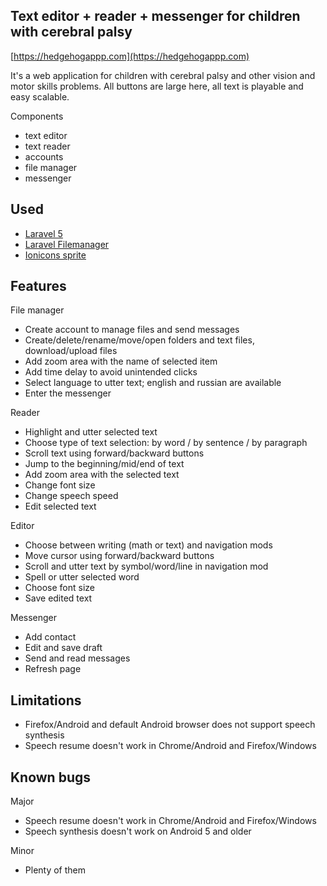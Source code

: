 
## Text editor + reader + messenger for children with cerebral palsy
[https://hedgehogappp.com](https://hedgehogappp.com)

It's a web application for children with cerebral palsy and other vision and motor skills problems.
All buttons are large here, all text is playable and easy scalable. 

Components 
- text editor
- text reader
- accounts
- file manager
- messenger 

## Used
- [Laravel 5](https://github.com/laravel/laravel)
- [Laravel Filemanager](https://github.com/UniSharp/laravel-filemanager)
- [Ionicons sprite](https://github.com/rastasheep/ionicons-sprite/)

## Features
File manager
- Create account to manage files and send messages 
- Create/delete/rename/move/open folders and text files, download/upload files 
- Add zoom area with the name of selected item
- Add time delay to avoid unintended clicks
- Select language to utter text; english and russian are available
- Enter the messenger

Reader
- Highlight and utter selected text
- Choose type of text selection: by word / by sentence / by paragraph
- Scroll text using forward/backward buttons
- Jump to the beginning/mid/end of text
- Add zoom area with the selected text
- Change font size
- Change speech speed
- Edit selected text

Editor 
- Choose between writing (math or text) and navigation mods
- Move cursor using forward/backward buttons
- Scroll and utter text by symbol/word/line in navigation mod
- Spell or utter selected word 
- Choose font size 
- Save edited text

Messenger
- Add contact
- Edit and save draft
- Send and read messages
- Refresh page

## Limitations
- Firefox/Android and default Android browser does not support speech synthesis
- Speech resume doesn't work in Chrome/Android and Firefox/Windows

## Known bugs
Major
- Speech resume doesn't work in Chrome/Android and Firefox/Windows
- Speech synthesis doesn't work on Android 5 and older

Minor
- Plenty of them

